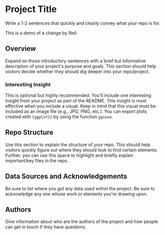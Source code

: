 # Project Title

Write a 1-2 sentences that quickly and clearly convey what your repo is for.

This is a demo of a change by Neil.

## Overview

Expand on those introductory sentences with a brief but informative description of your project's purpose and goals. This section should help visitors decide whether they should dig deeper into your repo/project.

### Interesting Insight

This is optional but highly recommended. You'll include one interesting insight from your project as part of the README. This insight is most effective when you include a visual. Keep in mind that this visual must be included as an image file (e.g., JPG, PNG, etc.). You can export plots created with `{ggplot2}` by using the function `ggsave`.

## Repo Structure

Use this section to explain the structure of your repo. This should help visitors quickly figure out where they should look to find certain elements. Further, you can use this space to highlight and briefly explain important/key files in the repo.

## Data Sources and Acknowledgements

Be sure to list where you got any data used within the project. Be sure to acknowledge any one whose work or elements you're drawing upon.

## Authors

Give information about who are the authors of the project and how people can get in touch if they have questions.
